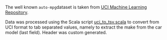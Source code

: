 The well known `auto-mpg`dataset is taken from
[UCI Machine Learning Repository](http://archive.ics.uci.edu/ml/datasets/Auto+MPG).

Data was processed using the Scala script [uci_to_tsv.scala](uci_to_tsv.scala)
to convert from UCI format to tab separated values, namely to extract the make
from the car model (last field). Header was custom generated.
